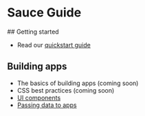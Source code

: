 # Sauce Guide

## Getting started

* Read our [quickstart guide](/content/quickstart.md)




## Building apps

* The basics of building apps (coming soon)
* CSS best practices (coming soon)
* [UI components](/content/ui.md)
* [Passing data to apps](/content/data.md)



